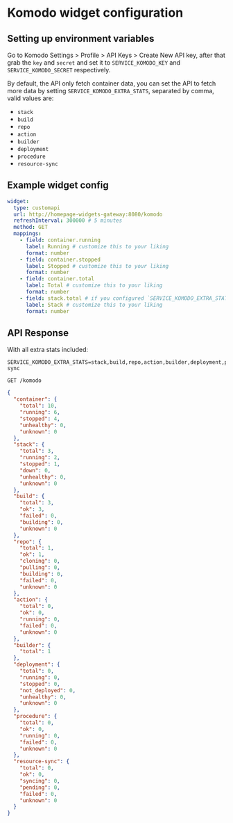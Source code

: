 # Komodo widget configuration

## Setting up environment variables

Go to Komodo Settings > Profile > API Keys > Create New API key, after that grab the `key` and `secret` and set it to `SERVICE_KOMODO_KEY` and `SERVICE_KOMODO_SECRET` respectively.

By default, the API only fetch container data, you can set the API to fetch more data by setting `SERVICE_KOMODO_EXTRA_STATS`, separated by comma, valid values are:

- `stack`
- `build`
- `repo`
- `action`
- `builder`
- `deployment`
- `procedure`
- `resource-sync`

## Example widget config

```yaml
widget:
  type: customapi
  url: http://homepage-widgets-gateway:8080/komodo
  refreshInterval: 300000 # 5 minutes
  method: GET
  mappings:
    - field: container.running
      label: Running # customize this to your liking
      format: number
    - field: container.stopped
      label: Stopped # customize this to your liking
      format: number
    - field: container.total
      label: Total # customize this to your liking
      format: number
    - field: stack.total # if you configured `SERVICE_KOMODO_EXTRA_STATS` to include `stack`
      label: Stack # customize this to your liking
      format: number
```

## API Response

With all extra stats included:

```dotenv
SERVICE_KOMODO_EXTRA_STATS=stack,build,repo,action,builder,deployment,procedure,resource-sync
```

`GET /komodo`

```json
{
  "container": {
    "total": 10,
    "running": 6,
    "stopped": 4,
    "unhealthy": 0,
    "unknown": 0
  },
  "stack": {
    "total": 3,
    "running": 2,
    "stopped": 1,
    "down": 0,
    "unhealthy": 0,
    "unknown": 0
  },
  "build": {
    "total": 3,
    "ok": 3,
    "failed": 0,
    "building": 0,
    "unknown": 0
  },
  "repo": {
    "total": 1,
    "ok": 1,
    "cloning": 0,
    "pulling": 0,
    "building": 0,
    "failed": 0,
    "unknown": 0
  },
  "action": {
    "total": 0,
    "ok": 0,
    "running": 0,
    "failed": 0,
    "unknown": 0
  },
  "builder": {
    "total": 1
  },
  "deployment": {
    "total": 0,
    "running": 0,
    "stopped": 0,
    "not_deployed": 0,
    "unhealthy": 0,
    "unknown": 0
  },
  "procedure": {
    "total": 0,
    "ok": 0,
    "running": 0,
    "failed": 0,
    "unknown": 0
  },
  "resource-sync": {
    "total": 0,
    "ok": 0,
    "syncing": 0,
    "pending": 0,
    "failed": 0,
    "unknown": 0
  }
}
```
